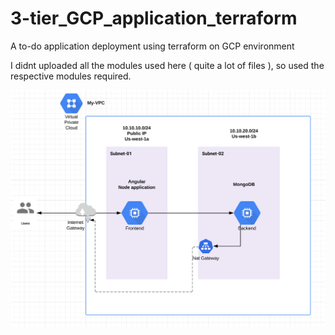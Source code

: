 # 3-tier_GCP_application_terraform
A to-do application deployment using terraform on GCP environment



I didnt uploaded all the modules used here ( quite a lot of files ), so used the respective modules required.

![Image description](https://github.com/vicknesh22/3-tier_GCP_application_terraform/blob/master/Diagram_arc.PNG)
